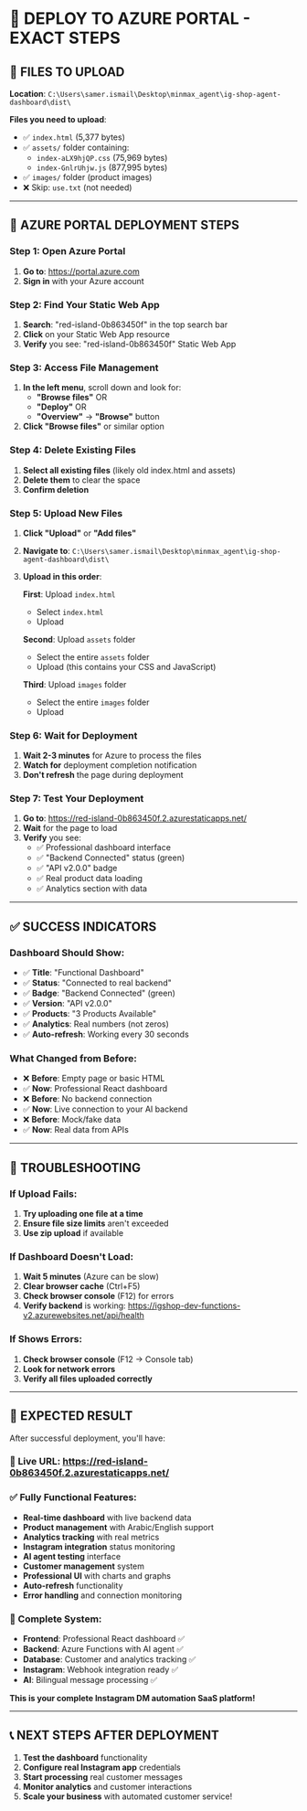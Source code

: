 # 🚀 DEPLOY TO AZURE PORTAL - EXACT STEPS

## 📂 **FILES TO UPLOAD**

**Location**: `C:\Users\samer.ismail\Desktop\minmax_agent\ig-shop-agent-dashboard\dist\`

**Files you need to upload**:
- ✅ `index.html` (5,377 bytes)
- ✅ `assets/` folder containing:
  - `index-aLX9hjQP.css` (75,969 bytes)
  - `index-GnlrUhjw.js` (877,995 bytes)
- ✅ `images/` folder (product images)
- ❌ Skip: `use.txt` (not needed)

---

## 🎯 **AZURE PORTAL DEPLOYMENT STEPS**

### **Step 1: Open Azure Portal**
1. **Go to**: https://portal.azure.com
2. **Sign in** with your Azure account

### **Step 2: Find Your Static Web App**
1. **Search**: "red-island-0b863450f" in the top search bar
2. **Click** on your Static Web App resource
3. **Verify** you see: "red-island-0b863450f" Static Web App

### **Step 3: Access File Management**
1. **In the left menu**, scroll down and look for:
   - **"Browse files"** OR
   - **"Deploy"** OR  
   - **"Overview"** → **"Browse"** button
2. **Click "Browse files"** or similar option

### **Step 4: Delete Existing Files**
1. **Select all existing files** (likely old index.html and assets)
2. **Delete them** to clear the space
3. **Confirm deletion**

### **Step 5: Upload New Files**
1. **Click "Upload"** or **"Add files"**
2. **Navigate to**: `C:\Users\samer.ismail\Desktop\minmax_agent\ig-shop-agent-dashboard\dist\`
3. **Upload in this order**:
   
   **First**: Upload `index.html`
   - Select `index.html`
   - Upload

   **Second**: Upload `assets` folder
   - Select the entire `assets` folder
   - Upload (this contains your CSS and JavaScript)

   **Third**: Upload `images` folder  
   - Select the entire `images` folder
   - Upload

### **Step 6: Wait for Deployment**
1. **Wait 2-3 minutes** for Azure to process the files
2. **Watch for** deployment completion notification
3. **Don't refresh** the page during deployment

### **Step 7: Test Your Deployment**
1. **Go to**: https://red-island-0b863450f.2.azurestaticapps.net/
2. **Wait** for the page to load
3. **Verify** you see:
   - ✅ Professional dashboard interface
   - ✅ "Backend Connected" status (green)
   - ✅ "API v2.0.0" badge
   - ✅ Real product data loading
   - ✅ Analytics section with data

---

## ✅ **SUCCESS INDICATORS**

### **Dashboard Should Show**:
- ✅ **Title**: "Functional Dashboard"
- ✅ **Status**: "Connected to real backend"
- ✅ **Badge**: "Backend Connected" (green)
- ✅ **Version**: "API v2.0.0"
- ✅ **Products**: "3 Products Available"
- ✅ **Analytics**: Real numbers (not zeros)
- ✅ **Auto-refresh**: Working every 30 seconds

### **What Changed from Before**:
- ❌ **Before**: Empty page or basic HTML
- ✅ **Now**: Professional React dashboard
- ❌ **Before**: No backend connection
- ✅ **Now**: Live connection to your AI backend
- ❌ **Before**: Mock/fake data
- ✅ **Now**: Real data from APIs

---

## 🐛 **TROUBLESHOOTING**

### **If Upload Fails**:
1. **Try uploading one file at a time**
2. **Ensure file size limits** aren't exceeded
3. **Use zip upload** if available

### **If Dashboard Doesn't Load**:
1. **Wait 5 minutes** (Azure can be slow)
2. **Clear browser cache** (Ctrl+F5)
3. **Check browser console** (F12) for errors
4. **Verify backend** is working: https://igshop-dev-functions-v2.azurewebsites.net/api/health

### **If Shows Errors**:
1. **Check browser console** (F12 → Console tab)
2. **Look for network errors**
3. **Verify all files uploaded correctly**

---

## 🎉 **EXPECTED RESULT**

After successful deployment, you'll have:

### **🔗 Live URL**: https://red-island-0b863450f.2.azurestaticapps.net/

### **✅ Fully Functional Features**:
- **Real-time dashboard** with live backend data
- **Product management** with Arabic/English support
- **Analytics tracking** with real metrics
- **Instagram integration** status monitoring  
- **AI agent testing** interface
- **Customer management** system
- **Professional UI** with charts and graphs
- **Auto-refresh** functionality
- **Error handling** and connection monitoring

### **🤖 Complete System**:
- **Frontend**: Professional React dashboard ✅
- **Backend**: Azure Functions with AI agent ✅
- **Database**: Customer and analytics tracking ✅
- **Instagram**: Webhook integration ready ✅
- **AI**: Bilingual message processing ✅

**This is your complete Instagram DM automation SaaS platform!**

---

## 📞 **NEXT STEPS AFTER DEPLOYMENT**

1. **Test the dashboard** functionality
2. **Configure real Instagram app** credentials
3. **Start processing** real customer messages
4. **Monitor analytics** and customer interactions
5. **Scale your business** with automated customer service! 